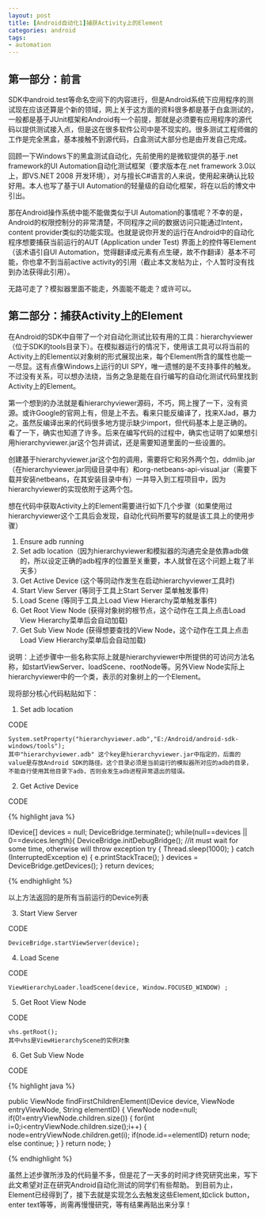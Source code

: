 ```yaml
---
layout: post
title: [Android自动化1]捕获Activity上的Element
categories: android
tags: 
- automation
---
```



## 第一部分：前言

 SDK中android.test等命名空间下的内容进行，但是Android系统下应用程序的测试现在应该还算是个新的领域，网上关于这方面的资料很多都是基于白盒测试的，一般都是基于JUnit框架和Android有一个前提，那就是必须要有应用程序的源代码以提供测试接入点，但是这在很多软件公司中是不现实的。很多测试工程师做的工作是完全黑盒，基本接触不到源代码，白盒测试大部分也是由开发自己完成。

回顾一下Windows下的黑盒测试自动化，先前使用的是微软提供的基于.net framework的UI Automation自动化测试框架（要求版本在.net framework 3.0以上，即VS.NET 2008 开发环境），对与擅长C#语言的人来说，使用起来确认比较好用。本人也写了基于UI Automation的轻量级的自动化框架，将在以后的博文中引出。

那在Android操作系统中能不能做类似于UI Automation的事情呢？不幸的是，Android的权限控制分的非常清楚，不同程序之间的数据访问只能通过Intent，content provider类似的功能实现。也就是说你开发的运行在Android中的自动化程序想要捕获当前运行的AUT (Application under Test) 界面上的控件等Element（该术语引自UI Automation，觉得翻译成元素有点生硬，故不作翻译）基本不可能，你也拿不到当前active activity的引用（截止本文发帖为止，个人暂时没有找到办法获得此引用）。

无路可走了？模拟器里面不能走，外面能不能走？或许可以。

## 第二部分：捕获Activity上的Element

在Android的SDK中自带了一个对自动化测试比较有用的工具：hierarchyviewer（位于SDK的tools目录下）。在模拟器运行的情况下，使用该工具可以将当前的Activity上的Element以对象树的形式展现出来，每个Element所含的属性也能一一尽显。这有点像Windows上运行的UI SPY，唯一遗憾的是不支持事件的触发。不过没有关系，可以想办法绕，当务之急是能在自行编写的自动化测试代码里找到Activity上的Element。

第一个想到的办法就是看hierarchyviewer源码，不巧，网上搜了一下，没有资源。或许Google的官网上有，但是上不去。看来只能反编译了，找来XJad，暴力之。虽然反编译出来的代码很多地方提示缺少import，但代码基本上是正确的。看了一下，确实也知道了许多。后来在编写代码的过程中，确实也证明了如果想引用hierarchyviewer.jar这个包并调试，还是需要知道里面的一些设置的。

创建基于hierarchyviewer.jar这个包的调用，需要将它和另外两个包，ddmlib.jar（在hierarchyviewer.jar同级目录中有）和org-netbeans-api-visual.jar（需要下载并安装netbeans，在其安装目录中有）一并导入到工程项目中，因为hierarchyviewer的实现依附于这两个包。

想在代码中获取Activity上的Element需要进行如下几个步骤（如果使用过hierarchyviewer这个工具后会发现，自动化代码所要写的就是该工具上的使用步骤）

1. Ensure adb running
2. Set adb location（因为hierarchyviewer和模拟器的沟通完全是依靠adb做的，所以设定正确的adb程序的位置至关重要，本人就曾在这个问题上栽了半天多）
3. Get Active Device (这个等同动作发生在启动hierarchyviewer工具时)
4. Start View Server  (等同于工具上Start Server 菜单触发事件)
5. Load Scene (等同于工具上Load View Hierarchy菜单触发事件)
6. Get Root View Node (获得对象树的根节点，这个动作在工具上点击Load View Hierarchy菜单后会自动加载)
7. Get Sub View Node (获得想要查找的View Node，这个动作在工具上点击Load View Hierarchy菜单后会自动加载)

说明：上述步骤中一些名称实际上就是hierarchyviewer中所提供的可访问方法名称，如startViewServer、loadScene、rootNode等。另外View Node实际上hierarchyviewer中的一个类，表示的对象树上的一个Element。

现将部分核心代码粘贴如下：

1. Set adb location

CODE 

    System.setProperty("hierarchyviewer.adb","E:/Android/android-sdk-windows/tools");
    其中"hierarchyviewer.adb" 这个key是hierarchyviewer.jar中指定的，后面的value是存放Android SDK的路径。这个目录必须是当前运行的模拟器所对应的adb的目录，不能自行使用其他目录下adb，否则会发生adb进程异常退出的错误。
     
2. Get Active Device

CODE 

{% highlight java %}

IDevice[] devices = null;
DeviceBridge.terminate();
while(null==devices || 0==devices.length){
    DeviceBridge.initDebugBridge();
    //it must wait for some time, otherwise will throw exception
    try {
        Thread.sleep(1000);
    } catch (InterruptedException e) {
        e.printStackTrace();
    }
    devices = DeviceBridge.getDevices();
}
return devices;

{% endhighlight %}

以上方法返回的是所有当前运行的Device列表
 
3. Start View Server

CODE 

    DeviceBridge.startViewServer(device);
 
4. Load Scene

CODE

    ViewHierarchyLoader.loadScene(device, Window.FOCUSED_WINDOW) ;
 
5. Get Root View Node

CODE

    vhs.getRoot();
    其中vhs是ViewHierarchyScene的实例对象
 
6. Get Sub View Node

CODE

{% highlight java %}

public ViewNode findFirstChildrenElement(IDevice device, 
            ViewNode entryViewNode, String elementID) {
    ViewNode node=null;
    if(0!=entryViewNode.children.size()) {
          for(int i=0;i<entryViewNode.children.size();i++) {
                node=entryViewNode.children.get(i);
                if(node.id==elementID)
                    return node;
                else
                    continue;
          }
    }
    return node;
}

{% endhighlight %}

虽然上述步骤所涉及的代码量不多，但是花了一天多的时间才终究研究出来，写下此文希望对正在研究Android自动化测试的同学们有些帮助。
到目前为止，Element已经得到了，接下去就是实现怎么去触发这些Element,如click button，enter text等等，尚需再慢慢研究，等有结果再贴出来分享！
